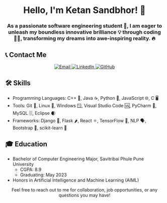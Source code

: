 

<h1 align="center">Hello, I'm Ketan Sandbhor! 👋</h1>

<h3 align="center">

As a passionate software engineering student 🚀, I am eager to unleash my boundless innovative brilliance 💡 through coding 👩‍💻, transforming my dreams into awe-inspiring reality. 🔥
</h3>

<h2>📞 Contact Me</h2>

<p align="center">
  <a href="mailto:ketansandbhor32@gmail.com">
    <img src="https://example.com/email-icon.png" alt="Email">
  </a>
  <a href="https://www.linkedin.com/in/ketan-sandbhor-7083/">
    <img src="https://example.com/linkedin-icon.png" alt="LinkedIn">
  </a>
  <a href="https://github.com/ketan70">
    <img src="https://example.com/github-icon.png" alt="GitHub">
  </a>
</p>

<h2>🛠️ Skills</h2>
<ul>
  <li>Programming Languages: C++ 🌟, Java ☕, Python 🐍, JavaScript 🌐, C 🖥️</li>
  <li>Tools: Git 🐙, Linux 🐧, Windows 🪟, Visual Studio Code 🆚, PyCharm 🐍, MySQL 🗄️, Eclipse 🌒</li>
  <li>Frameworks: Django 🎸, Flask 🌶️, React ⚛️, TensorFlow 🧠, NLP 🗣️, Bootstrap 🌈, scikit-learn 🧮</li>
</ul>

<h2>🎓 Education</h2>
<ul>
  <li>
    Bachelor of Computer Engineering Major, Savitribai Phule Pune University
    <ul>
      <li>CGPA: 8.9</li>
      <li>Graduating: May 2023</li>
    </ul>
  </li>
  <li>Honors in Artificial Intelligence and Machine Learning (AIML)</li>
</ul>

</ul>

<p align="center">Feel free to reach out to me for collaboration, job opportunities, or any questions you may have!</p>
